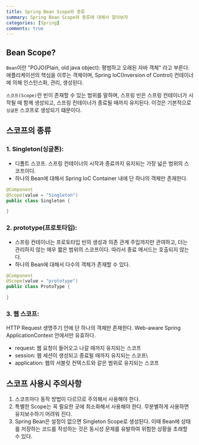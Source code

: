 ```yaml
---
title: Spring Bean Scope와 종류
summary: Spring Bean Scope와 종류에 대해서 알아보자
categories: [Spring]
comments: true
---
```


## Bean Scope?
`Bean`이란 "POJO(Plain, old java object): 평범하고 오래된 자바 객체" 라고 부른다.
애플리케이션의 핵심을 이루는 객체이며, Spring IoC(Inversion of Control) 컨테이너에 의해 인스턴스화, 관리, 생성된다.

`스코프(Scope)`란 빈이 존재할 수 있는 범위를 말하며, 스프링 빈은 스프링 컨테이너가 시작될 때 함께 생성되고, 스프링 컨테이너가 종료될 때까지 유지된다. 이것은 기본적으로 `싱글톤` 스코프로 생성되기 떄문이다.

## 스코프의 종류
### 1. Singleton(싱글톤):
* 디폴트 스코프. 스프링 컨테이너의 시작과 종료까지 유지되는 가장 넓은 범위의 스코프이다.
* 하나의 Bean에 대해서 Spring IoC Container 내에 단 하나의 객체만 존재한다.
```java
@Component
@Scope(value = "Singleton")
public class Singleton {

}
```

### 2. prototype(프로토타입):
* 스프링 컨테이너는 프로토타입 빈의 생성과 의존 관계 주입까지만 관여하고, 더는 관리하지 않는 매우 짧은 범위의 스코프이다. 따라서 종료 메서드는 호출되지 않는다.
* 하나의 Bean에 대해서 다수의 객체가 존재할 수 있다.
```java
@Component
@Scope(value = "prototype")
public class ProtoType {

}
```

### 3. 웹 스코프:
HTTP Request 생명주기 안에 단 하나의 객체만 존재한다.
Web-aware Spring ApplicationContext 안에서만 유효하다.

* request: 웹 요청이 들어오고 나갈 때까지 유지되는 스코프
* session: 웹 세션이 생성되고 종료될 때까지 유지되는 스코프\
* application: 웹의 서블릿 컨텍스트와 같은 범위로 유지되는 스코프

## 스코프 사용시 주의사항
1. 스코프마다 동작 방법이 다르므로 주의해서 사용해야 한다. 
2. 특별한 Scope는 꼭 필요한 곳에 최소화해서 사용해야 한다. 무분별하게 사용하면 유지보수하기 어려워 진다.
3. Spring Bean은 설정이 없으면 Singleton Scope로 생성된다. 이때 Bean에 상태를 저장하는 코드를 작성하는 것은 동시성 문제를 유발하여 위험한 상황을 초래할 수 있다.



